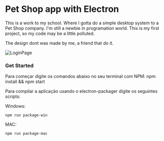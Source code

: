 # Pet Shop app with Electron

This is a work to my school. Where I gotta do a simple desktop system to a Pet Shop company.
I'm still a newbie in programation world. This is my first project, so my code may be a little polluted.

The design dont was made by me, a friend that do it.

![LoginPage](https://drive.google.com/open?id=1gWxH7txd3v-fb3wDTKtaE17ilmPygwij)

### Get Started

Para começar digite os comandos abaixo no seu terminal com NPM:
  npm install && npm start
  
Para compilar a aplicação usando o electron-packager digite os seguintes scripts:

Windows:

  ```npm run package-win```
  
MAC:

  ```npm run package-mac```
  

